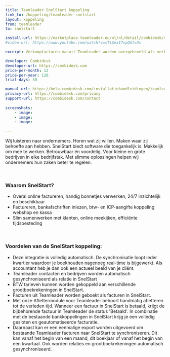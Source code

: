 ```yaml
---
title: Teamleader SnelStart koppeling
link_to: /koppeling/teamleader-snelstart
layout: koppeling
from: teamleader
to: snelstart

install-url: https://marketplace.teamleader.eu/nl/nl/detail/combidesk/snel-start/ead0a3
#video-url: https://www.youtube.com/watch?v=sTiAexI7vpQ&t=3s

excerpt: Verkoopfacturen vanuit Teamleader worden overgeheveld als verkoopfacturen in SnelStart. 

developer: Combidesk  
developer-url: https://combidesk.com
price-per-month: 12
price-per-year: 120
trial-days: 30

manual-url: https://help.combidesk.com/installatiehandleidingen/teamleader/installatiehandleiding-teamleader-snelstart-koppeling
privacy-url: https://combidesk.com/privacy
support-url: https://combidesk.com/contact
      
screenshots:
    - image: 
    - image: 
    - image: 

---
```


Wij luisteren naar ondernemers. Horen wat zij willen. Maken waar zij behoefte aan hebben. SnelStart biedt software die toegankelijk is. Makkelijk om mee te werken. Betrouwbaar én voordelig. Voor kleine en grote bedrijven in elke bedrijfstak. Met slimme oplossingen helpen wij ondernemers hun zaken beter te regelen.

​
### Waarom SnelStart?

* Overal online factureren, handig bonnetjes verwerken, 24/7 inzichtelijk en beschikbaar
* Factureren, bankafschriften inlezen, btw- en ICP-aangifte koppeling webshop en kassa
* Slim samenwerken met klanten, online meekijken, efficiënte tijdsbesteding

​
### Voordelen van de SnelStart koppeling:

* Deze integratie is volledig automatisch. De synchronisatie loopt ieder kwartier waardoor je boekhouden nagenoeg real-time is bijgewerkt. Als accountant heb je dan ook een actueel beeld van je cliënt.
* Teamleader contacten en bedrijven worden automatisch gesynchroniseerd als relatie in SnelStart
* BTW tarieven kunnen worden gekoppeld aan verschillende grootboekrekeningen in SnelStart.
* Facturen uit Teamleader worden geboekt als facturen in SnelStart.
* Met onze Aflettermodule voor Teamleader behoort handmatig afletteren tot de verleden tijd. Wanneer een factuur in SnelStart is betaald, krijgt de bijbehorende factuur in Teamleader de status 'Betaald'. In combinatie met de bestaande bankkoppelingen in SnelStart krijg je een volledig gesloten en geautomatiseerde facturatie.
* Daarnaast kan er een eenmalige export worden uitgevoerd om bestaande Teamleader facturen naar SnelStart te synchroniseren. Dit kan vanaf het begin van een maand, dit boekjaar of vanaf het begin van een kwartaal. Ook worden relaties en grootboekrekeningen automatisch gesynchroniseerd.
